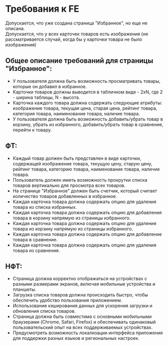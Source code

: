 # Требования к FE

Допускается, что уже создана страница "Избранное", но еще не описана.<br>
Допускается, что у всех карточек товаров есть изображения (не рассматривается случай, когда бы у карточки товара не было изображения)


## Общее описание требований для страницы "Избранное":

- У пользователя должна быть возможность просматривать товары, которые он добавил в избранное.
- Карточки товаров должны выводится в табличном виде - 2хN, где 2 - ширина таблицы, N - высота.
- Карточка каждого товара должна содержать следующие атрибуты: изображение товара, текущая цена, старая цена, рейтинг товара, категория товара, наименование товара, наличие товара.
- У пользователя должна быть возможность добавить/убрать товар в корзину, убрать из избранного, добавить/убрать товар в сравнение, перейти к товару.

## ФТ:

- Каждый товар должен быть представлен в виде карточки, содержащей изображение товара, текущую цену, старую цену, рейтинг товара, категорию товара, наименование товара, наличие товара.
- Пользователь должен иметь возможность прокрутки списка товаров вертикально для просмотра всех товаров.
- На странице "Избранное" должен быть счетчик, который считает количество товаров добавленных в избранное.
- Каждая карточка товара должна содержать опцию для удаления товара из списка избранных.
- Каждая карточка товара должна содержать опцию для добавления товара в корзину напрямую из страницы избранного.
- Каждая карточка товара должна содержать опцию для удаления товара из корзину напрямую из страницы избранного.
- Каждая карточка товара должна содержать опцию для добавление товара в сравнение.
- Каждая карточка товара должна содержать опцию для удаления товара из сравнения.

## НФТ:

- Страница должна корректно отображаться на устройствах с разными размерами экранов, включая мобильные устройства и планшеты.
- Загрузка списка товаров должна происходить быстро, чтобы обеспечить удобство пользования приложением.
- Использование кэширования данных для ускорения загрузки и обновления списка товаров.
- Страница должна быть совместима с основными мобильными браузерами (Chrome, Safari, Firefox) и обеспечивать одинаковый пользовательский опыт на всех поддерживаемых устройствах.
- Предусмотреть возможность локализации интерфейса приложения для поддержки разных языков и региональных настроек.